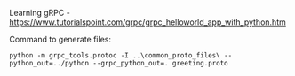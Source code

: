 Learning gRPC - https://www.tutorialspoint.com/grpc/grpc_helloworld_app_with_python.htm


Command to generate files:
```
python -m grpc_tools.protoc -I ..\common_proto_files\ --python_out=../python --grpc_python_out=. greeting.proto
```